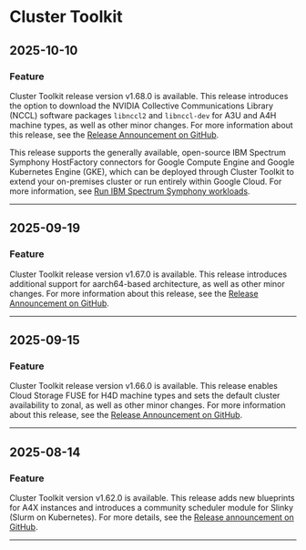 # Cluster Toolkit

## 2025-10-10

### Feature

Cluster Toolkit release version v1.68.0 is available. This release
introduces the option to download the NVIDIA Collective Communications Library
(NCCL) software packages `libnccl2` and `libnccl-dev` for A3U and A4H machine
types, as well as other minor changes. For more information about this release,
see the [Release Announcement on
GitHub](https://github.com/GoogleCloudPlatform/cluster-toolkit/discussions/4756).

This release supports the generally available, open-source IBM Spectrum Symphony
HostFactory connectors for Google Compute Engine and Google Kubernetes Engine
(GKE), which can be deployed through Cluster Toolkit to extend your on-premises
cluster or run entirely within Google Cloud. For more information, see [Run IBM
Spectrum Symphony
workloads](https://cloud.google.com/cluster-toolkit/docs/ibm-symphony/ibm-symphony).

---
## 2025-09-19

### Feature

Cluster Toolkit release version v1.67.0 is available. This release
introduces additional support for aarch64-based architecture, as well as other
minor changes. For more information about this release, see the [Release
Announcement on
GitHub](https://github.com/GoogleCloudPlatform/cluster-toolkit/discussions/4674).

---
## 2025-09-15

### Feature

Cluster Toolkit release version v1.66.0 is available. This release
enables Cloud Storage FUSE for H4D machine types and sets the
default cluster availability to zonal, as well as other minor changes. For more
information about this release, see the [Release Announcement on
GitHub](https://github.com/GoogleCloudPlatform/cluster-toolkit/discussions/4655).

---
## 2025-08-14

### Feature

Cluster Toolkit version v1.62.0 is available. This release adds new
blueprints for A4X instances and introduces a community scheduler module for
Slinky (Slurm on Kubernetes). For more details, see the [Release announcement on
GitHub](https://github.com/GoogleCloudPlatform/cluster-toolkit/discussions/4514).

---
